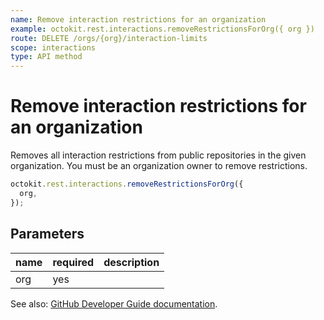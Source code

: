 ```yaml
---
name: Remove interaction restrictions for an organization
example: octokit.rest.interactions.removeRestrictionsForOrg({ org })
route: DELETE /orgs/{org}/interaction-limits
scope: interactions
type: API method
---
```


# Remove interaction restrictions for an organization

Removes all interaction restrictions from public repositories in the given organization. You must be an organization owner to remove restrictions.

```js
octokit.rest.interactions.removeRestrictionsForOrg({
  org,
});
```

## Parameters

<table>
  <thead>
    <tr>
      <th>name</th>
      <th>required</th>
      <th>description</th>
    </tr>
  </thead>
  <tbody>
    <tr><td>org</td><td>yes</td><td>

</td></tr>
  </tbody>
</table>

See also: [GitHub Developer Guide documentation](https://docs.github.com/rest/reference/interactions#remove-interaction-restrictions-for-an-organization).
